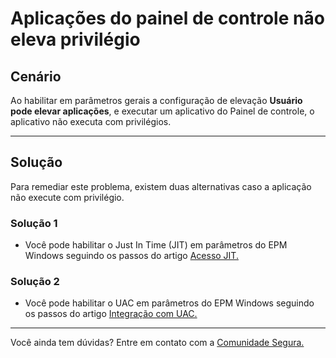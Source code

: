 # Aplicações do painel de controle não eleva privilégio

## Cenário
Ao habilitar em parâmetros gerais a configuração de elevação **Usuário pode elevar aplicações**, e executar um aplicativo do Painel de controle, o aplicativo não executa com privilégios.

* * *
## Solução
Para remediar este problema, existem duas alternativas caso a aplicação não execute com privilégio.

### Solução 1

* Você pode habilitar o Just In Time (JIT) em parâmetros do EPM Windows seguindo os passos do artigo [Acesso JIT.](https://docs.Segura.io/v4/docs/pt/go-endpoint-manager-windows-jit-acess)


### Solução 2
* Você pode habilitar o UAC em parâmetros do EPM Windows seguindo os passos do artigo [Integração com UAC.](https://docs.Segura.io/v4/docs/pt/go-endpoint-manager-windows-uac-integration)


* * *

Você ainda tem dúvidas? Entre em contato com a [Comunidade Segura.](https://community.Segura.io/)